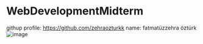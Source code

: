 # WebDevelopmentMidterm
githup profile: https://github.com/zehraozturkk
name: fatmatüzzehra öztürk
![image](https://github.com/zehraozturkk/WebDevelopmentMidterm/assets/101568897/dbba465b-081b-4ee1-9ff6-ba24e074f12c)

